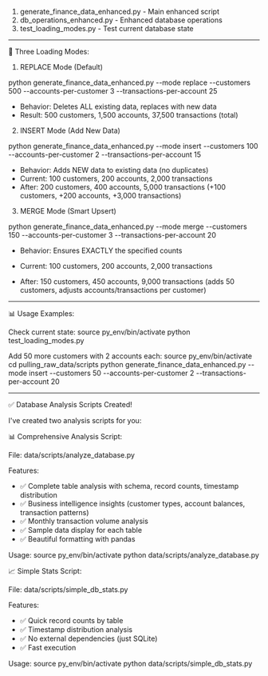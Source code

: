 1. generate_finance_data_enhanced.py - Main enhanced
  script
  2. db_operations_enhanced.py - Enhanced database
  operations
  3. test_loading_modes.py - Test current database state

  ---
  🔧 Three Loading Modes:

  1. REPLACE Mode (Default)

  python generate_finance_data_enhanced.py --mode replace
  --customers 500 --accounts-per-customer 3
  --transactions-per-account 25
  - Behavior: Deletes ALL existing data, replaces with new
  data
  - Result: 500 customers, 1,500 accounts, 37,500
  transactions (total)

  2. INSERT Mode (Add New Data)

  python generate_finance_data_enhanced.py --mode insert
  --customers 100 --accounts-per-customer 2
  --transactions-per-account 15
  - Behavior: Adds NEW data to existing data (no duplicates)
  - Current: 100 customers, 200 accounts, 2,000 transactions
  - After: 200 customers, 400 accounts, 5,000 transactions
  (+100 customers, +200 accounts, +3,000 transactions)

  3. MERGE Mode (Smart Upsert)

  python generate_finance_data_enhanced.py --mode merge
  --customers 150 --accounts-per-customer 3
  --transactions-per-account 20
  - Behavior: Ensures EXACTLY the specified counts
  - Current: 100 customers, 200 accounts, 2,000 transactions

  - After: 150 customers, 450 accounts, 9,000 transactions
  (adds 50 customers, adjusts accounts/transactions per
  customer)

  ---
  📊 Usage Examples:

  Check current state:
  source py_env/bin/activate
  python test_loading_modes.py

  Add 50 more customers with 2 accounts each:
  source py_env/bin/activate
  cd pulling_raw_data/scripts
  python generate_finance_data_enhanced.py --mode insert
  --customers 50 --accounts-per-customer 2
  --transactions-per-account 20

  ----

   ✅ Database Analysis Scripts Created!

  I've created two analysis scripts for you:

  📊 Comprehensive Analysis Script:

  File: data/scripts/analyze_database.py

  Features:
  - ✅ Complete table analysis with schema, record counts,
  timestamp distribution
  - ✅ Business intelligence insights (customer types, account
  balances, transaction patterns)
  - ✅ Monthly transaction volume analysis
  - ✅ Sample data display for each table
  - ✅ Beautiful formatting with pandas

  Usage:
  source py_env/bin/activate
  python data/scripts/analyze_database.py

  📈 Simple Stats Script:

  File: data/scripts/simple_db_stats.py

  Features:
  - ✅ Quick record counts by table
  - ✅ Timestamp distribution analysis
  - ✅ No external dependencies (just SQLite)
  - ✅ Fast execution

  Usage:
  source py_env/bin/activate
  python data/scripts/simple_db_stats.py